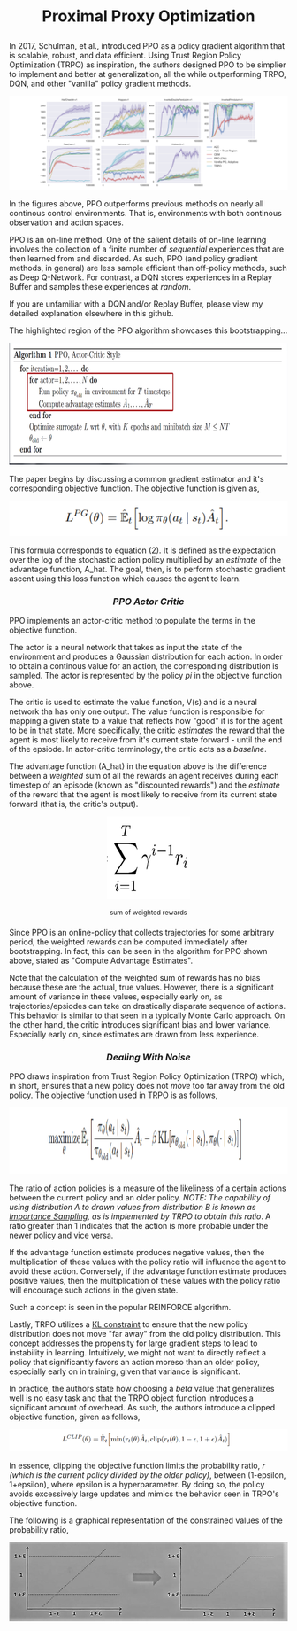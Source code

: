 # <p align="center"><b>Proximal Proxy Optimization</b></p>

In 2017, Schulman, et al., introduced PPO as a policy gradient algorithm that is scalable, robust, and data efficient. Using Trust Region Policy Optimization (TRPO) as inspiration, the authors designed PPO to be simplier to implement and better at generalization, all the while outperforming TRPO, DQN, and other "vanilla" policy gradient methods.

<p align="center">
<img src="images/ppo_performance.PNG">
</p>

In the figures above, PPO outperforms previous methods on nearly all continous control environments. That is, environments with both continous observation and action spaces.

PPO is an on-line method. One of the salient details of on-line learning involves the collection of a finite number of *sequential* experiences that are then learned from and discarded. As such, PPO (and policy gradient methods, in general) are less sample efficient than off-policy methods, such as Deep Q-Network. For contrast, a DQN stores experiences in a Replay Buffer and samples these experiences at *random*.

If you are unfamiliar with a DQN and/or Replay Buffer, please view my detailed explanation elsewhere in this github.

The highlighted region of the PPO algorithm showcases this bootstrapping...

<p align="center">
<img src="images/ppo_bootstrap.PNG" width="580" height="220">
</p>

The paper begins by discussing a common gradient estimator and it's corresponding objective function. The objective function is given as,

<p align="center">
<img src="images/ppo_obj_fn.PNG" >
</p>

This formula corresponds to equation (2). It is defined as the expectation over the log of the stochastic action policy multiplied by an *estimate* of the advantage function, A_hat. The goal, then, is to perform stochastic gradient ascent using this loss function which causes the agent to learn. 


### <p align="center"><b><i>PPO Actor Critic</i></b></p>

PPO implements an actor-critic method to populate the terms in the objective function. 

The actor is a neural network that takes as input the state of the environment and produces a Gaussian distribution for each action. In order to obtain a continous value for an action, the corresponding distribution is sampled. The actor is represented by the policy *pi* in the objective function above. 

The critic is used to estimate the value function, V(s) and is a neural network tha has only one output. The value function is responsible for mapping a given state to a value that reflects how "good" it is for the agent to be in that state. More specifically, the critic *estimates* the reward that the agent is most likely to receive from it's current state forward - until the end of the epsiode. In actor-critic terminology, the critic acts as a *baseline*.

The advantage function (A_hat) in the equation above is the difference between a *weighted* sum of all the rewards an agent receives during each timestep of an episode (known as "discounted rewards") and the *estimate* of the reward that the agent is most likely to receive from its current state forward (that is, the critic's output).

<p align="center">
<img src="images/discount_reward.PNG" width="150" height="150">
</p>

<p align="center">
  <sup> sum of weighted rewards </sup>
</p>

Since PPO is an online-policy that collects trajectories for some arbitrary period, the weighted rewards can be computed immediately after bootstrapping. In fact, this can be seen in the algorithm for PPO shown above, stated as "Compute Advantage Estimates". 

Note that the calculation of the weighted sum of rewards has no bias because these are the actual, true values. However, there is a significant amount of variance in these values, especially early on, as trajectories/epsiodes can take on drastically disparate sequence of actions. This behavior is similar to that seen in a typically Monte Carlo approach. On the other hand, the critic introduces significant bias and lower variance. Especially early on, since estimates are drawn from less experience. 

### <p align="center"><b><i>Dealing With Noise</i></b></p>

PPO draws inspiration from Trust Region Policy Optimization (TRPO) which, in short, ensures that a new policy does not *move* too far away from the old policy. The objective function used in TRPO is as follows,

<p align="center">
<img src="images/trpo_obj_fn.PNG" width="620" height="120">
</p>

The ratio of action policies is a measure of the likeliness of a certain actions between the current policy and an older policy. *NOTE: The capability of using distribution A to drawn values from distribution B is known as [Importance Sampling](https://en.wikipedia.org/wiki/Importance_sampling), as is implemented by TRPO to obtain this ratio*. A ratio greater than 1 indicates that the action is more probable under the newer policy and vice versa.

If the advantage function estimate produces negative values, then the multiplication of these values with the policy ratio will influence the agent to avoid these action. Conversely, if the advantage function estimate produces positive values, then the multiplication of these values with the policy ratio will encourage such actions in the given state. 

Such a concept is seen in the popular REINFORCE algorithm. 

Lastly, TRPO utilizes a [KL constraint](https://en.wikipedia.org/wiki/Kullback%E2%80%93Leibler_divergence) to ensure that the new policy distribution does not move "far away" from the old policy distribution. This concept addresses the propensity for large gradient steps to lead to instability in learning. Intuitively, we might not want to directly reflect a policy that significantly favors an action moreso than an older policy, especially early on in training, given that variance is significant.

In practice, the authors state how choosing a *beta* value that generalizes well is no easy task and that the TRPO object function introduces a significant amount of overhead. As such, the authors introduce a clipped objective function, given as follows,

<p align="center">
<img src="images/ppo_clipped_obj_fn.PNG" >
</p>

In essence, clipping the objective function limits the probability ratio, *r (which is the current policy divided by the older policy)*, between (1-epsilon, 1+epsilon), where epsilon is a hyperparameter. By doing so, the policy avoids excessively large updates and mimics the behavior seen in TRPO's objective function.

The following is a graphical representation of the constrained values of the probability ratio,

<p align="center">
<img src="images/ppo_bounded.png" >
</p>





